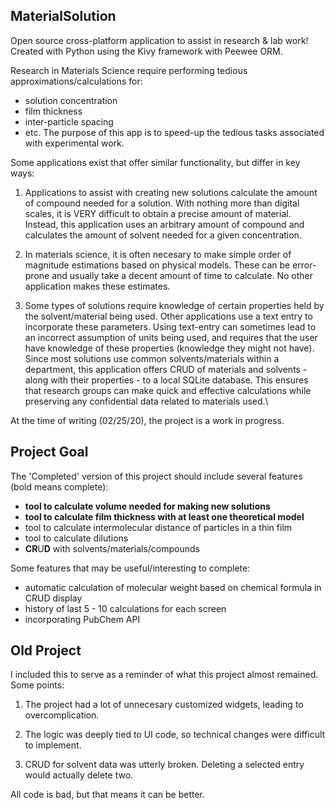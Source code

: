 ## MaterialSolution

Open source cross-platform application to assist in research & lab work!
Created with Python using the Kivy framework with Peewee ORM.

Research in Materials Science require performing tedious approximations/calculations for:
- solution concentration
- film thickness
- inter-particle spacing
- etc. 
The purpose of this app is to speed-up the tedious tasks associated with experimental work.

Some applications exist that offer similar functionality, but differ in key ways:

1. Applications to assist with creating new solutions calculate the amount of compound needed for a solution. With nothing more than digital scales, it is VERY difficult to obtain a precise amount of material. Instead, this application uses an arbitrary amount of compound and calculates the amount of solvent needed for a given concentration.

2. In materials science, it is often necesary to make simple order of magnitude estimations based on physical models. These can be error-prone and usually take a decent amount of time to calculate. No other application makes these estimates.

3. Some types of solutions require knowledge of certain properties held by the solvent/material being used. Other applications use a text entry to incorporate these parameters. Using text-entry can sometimes lead to an incorrect assumption of units being used, and requires that the user have knowledge of these properties (knowledge they might not have). Since most solutions use common solvents/materials within a department, this application offers CRUD of materials and solvents - along with their properties - to a local SQLite database. This ensures that research groups can make quick and effective calculations while preserving any confidential data related to materials used.\

At the time of writing (02/25/20), the project is a work in progress.

## Project Goal

The 'Completed' version of this project should include several features (bold means complete):
- **tool to calculate volume needed for making new solutions**
- **tool to calculate film thickness with at least one theoretical model**
- tool to calculate intermolecular distance of particles in a thin film
- tool to calculate dilutions
- **CR**U**D** with solvents/materials/compounds

Some features that may be useful/interesting to complete:
- automatic calculation of molecular weight based on chemical formula in CRUD display
- history of last 5 - 10 calculations for each screen
- incorporating PubChem API

## Old Project

I included this to serve as a reminder of what this project almost remained. Some points:

1. The project had a lot of unnecesary customized widgets, leading to overcomplication.

2. The logic was deeply tied to UI code, so technical changes were difficult to implement.

3. CRUD for solvent data was utterly broken. Deleting a selected entry would actually delete two.

All code is bad, but that means it can be better.